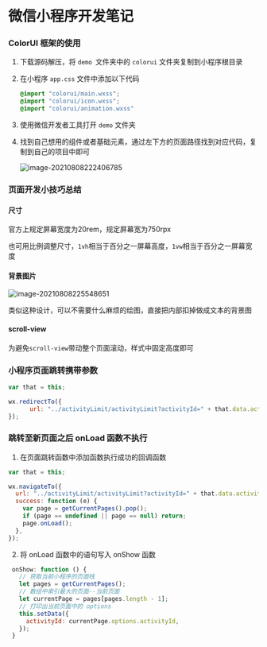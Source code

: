# 微信小程序开发笔记

### ColorUI 框架的使用

1. 下载源码解压，将 `demo `文件夹中的 `colorui` 文件夹复制到小程序根目录

2. 在小程序 `app.css` 文件中添加以下代码

   ```css
   @import "colorui/main.wxss";
   @import "colorui/icon.wxss";
   @import "colorui/animation.wxss"
   ```

3. 使用微信开发者工具打开 `demo` 文件夹

4. 找到自己想用的组件或者基础元素，通过左下方的页面路径找到对应代码，复制到自己的项目中即可

   ![image-20210808222406785](F:/goodgoodstudy/Notes/README.assets/image-20210808222406785.png)

### 页面开发小技巧总结

#### 尺寸

官方上规定屏幕宽度为20rem，规定屏幕宽为750rpx

也可用比例调整尺寸，`1vh`相当于百分之一屏幕高度，`1vw`相当于百分之一屏幕宽度

#### 背景图片

![image-20210808225548651](F:/goodgoodstudy/Notes/README.assets/image-20210808225548651.png)

类似这种设计，可以不需要什么麻烦的绘图，直接把内部扣掉做成文本的背景图

#### scroll-view

为避免`scroll-view`带动整个页面滚动，样式中固定高度即可



### 小程序页面跳转携带参数

```js
var that = this;

wx.redirectTo({
      url: "../activityLimit/activityLimit?activityId=" + that.data.activityId,
});
```



### 跳转至新页面之后 onLoad 函数不执行

1. 在页面跳转函数中添加函数执行成功的回调函数

```js
var that = this;

wx.navigateTo({
  url: "../activityLimit/activityLimit?activityId=" + that.data.activityId,
  success: function (e) {
    var page = getCurrentPages().pop();
    if (page == undefined || page == null) return;
    page.onLoad();
  },
});
```

2. 将 onLoad 函数中的语句写入 onShow 函数

 ```js
  onShow: function () {
    // 获取当前小程序的页面栈
    let pages = getCurrentPages();
    // 数组中索引最大的页面--当前页面
    let currentPage = pages[pages.length - 1];
    // 打印出当前页面中的 options
    this.setData({
      activityId: currentPage.options.activityId,
    });
  }
 ```

   







































